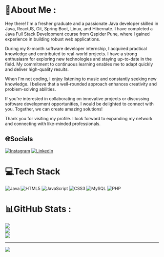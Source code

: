 # 💫About Me :
Hey there! I'm a fresher graduate and a passionate Java developer skilled in Java, ReactJS, Git, Spring Boot, Linux, and Hibernate. I have completed a Java Full Stack Development course from Qspider Pune, where I gained experience in building robust web applications.

During my 8-month software developer internship, I acquired practical knowledge and contributed to real-world projects. I have a strong enthusiasm for exploring new technologies and staying up-to-date in the field. My commitment to continuous learning enables me to adapt quickly and deliver high-quality results.

When I'm not coding, I enjoy listening to music and constantly seeking new knowledge. I believe that a well-rounded approach enhances creativity and problem-solving abilities.

If you're interested in collaborating on innovative projects or discussing software development opportunities, I would be delighted to connect with you. Together, we can create amazing solutions!

Thank you for visiting my profile. I look forward to expanding my network and connecting with like-minded professionals.


## 🌐Socials
[![Instagram](https://img.shields.io/badge/Instagram-%23E4405F.svg?logo=Instagram&logoColor=white)](https://instagram.com/mr_rajesh.patil_2/) [![LinkedIn](https://img.shields.io/badge/LinkedIn-%230077B5.svg?logo=linkedin&logoColor=white)](https://linkedin.com/in/http://www.linkedin.com/in/rajesh-patil-8217071a1) 

# 💻Tech Stack
![Java](https://img.shields.io/badge/java-%23ED8B00.svg?style=for-the-badge&logo=java&logoColor=white) ![HTML5](https://img.shields.io/badge/html5-%23E34F26.svg?style=for-the-badge&logo=html5&logoColor=white) ![JavaScript](https://img.shields.io/badge/javascript-%23323330.svg?style=for-the-badge&logo=javascript&logoColor=%23F7DF1E) ![CSS3](https://img.shields.io/badge/css3-%231572B6.svg?style=for-the-badge&logo=css3&logoColor=white) ![MySQL](https://img.shields.io/badge/mysql-%2300f.svg?style=for-the-badge&logo=mysql&logoColor=white) ![PHP](https://img.shields.io/badge/php-%23777BB4.svg?style=for-the-badge&logo=php&logoColor=white)
# 📊GitHub Stats :
![](https://github-readme-stats.vercel.app/api?username=rajeshdp22&theme=radical&hide_border=false&include_all_commits=false&count_private=false)<br/>
![](https://github-readme-streak-stats.herokuapp.com/?user=rajeshdp22&theme=radical&hide_border=false)<br/>
![](https://github-readme-stats.vercel.app/api/top-langs/?username=rajeshdp22&theme=radical&hide_border=false&include_all_commits=false&count_private=false&layout=compact)

---
[![](https://visitcount.itsvg.in/api?id=rajeshdp22&icon=0&color=0)](https://visitcount.itsvg.in)
